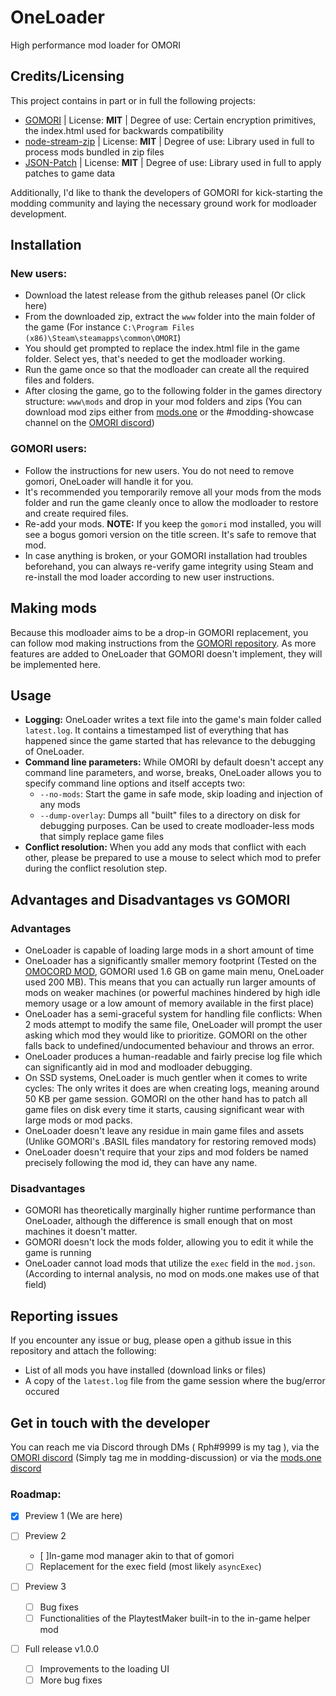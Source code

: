 # OneLoader
High performance mod loader for OMORI

## Credits/Licensing
This project contains in part or in full the following projects:

- [GOMORI](https://github.com/gilbert142/gomori) | License: **MIT** | Degree of use: Certain encryption primitives, the index.html used for backwards compatibility
- [node-stream-zip](https://github.com/antelle/node-stream-zip) | License: **MIT** | Degree of use: Library used in full to process mods bundled in zip files
- [JSON-Patch](https://github.com/Starcounter-Jack/JSON-Patch) | License: **MIT** | Degree of use: Library used in full to apply patches to game data

Additionally, I'd like to thank the developers of GOMORI for kick-starting the modding community and laying the necessary ground work for modloader development.

## Installation
### New users:
- Download the latest release from the github releases panel (Or click here)
- From the downloaded zip, extract the `www` folder into the main folder of the game (For instance `C:\Program Files (x86)\Steam\steamapps\common\OMORI`)
- You should get prompted to replace the index.html file in the game folder. Select yes, that's needed to get the modloader working.
- Run the game once so that the modloader can create all the required files and folders.
- After closing the game, go to the following folder in the games directory structure: `www\mods` and drop in your mod folders and zips (You can download mod zips either from [mods.one](https://mods.one) or the #modding-showcase channel on the [OMORI discord](https://discord.gg/omori))

### GOMORI users:
- Follow the instructions for new users. You do not need to remove gomori, OneLoader will handle it for you.
- It's recommended you temporarily remove all your mods from the mods folder and run the game cleanly once to allow the modloader to restore and create required files.
- Re-add your mods. **NOTE:** If you keep the `gomori` mod installed, you will see a bogus gomori version on the title screen. It's safe to remove that mod.
- In case anything is broken, or your GOMORI installation had troubles beforehand, you can always re-verify game integrity using Steam and re-install the mod loader according to new user instructions.

## Making mods
Because this modloader aims to be a drop-in GOMORI replacement, you can follow mod making instructions from the [GOMORI repository](https://github.com/gilbert142/gomori). As more features are added to OneLoader that GOMORI doesn't implement, they will be implemented here.

## Usage
- **Logging:** OneLoader writes a text file into the game's main folder called `latest.log`. It contains a timestamped list of everything that has happened since the game started that has relevance to the debugging of OneLoader.
- **Command line parameters:** While OMORI by default doesn't accept any command line parameters, and worse, breaks, OneLoader allows you to specify command line options and itself accepts two:
  - `--no-mods`: Start the game in safe mode, skip loading and injection of any mods
  - `--dump-overlay`: Dumps all "built" files to a directory on disk for debugging purposes. Can be used to create modloader-less mods that simply replace game files
- **Conflict resolution:** When you add any mods that conflict with each other, please be prepared to use a mouse to select which mod to prefer during the conflict resolution step.

## Advantages and Disadvantages vs GOMORI
### Advantages
- OneLoader is capable of loading large mods in a short amount of time
- OneLoader has a significantly smaller memory footprint (Tested on the [OMOCORD MOD](https://mods.one/mod/omocord), GOMORI used 1.6 GB on game main menu, OneLoader used 200 MB). This means that you can actually run larger amounts of mods on weaker machines (or powerful machines hindered by high idle memory usage or a low amount of memory available in the first place)
- OneLoader has a semi-graceful system for handling file conflicts: When 2 mods attempt to modify the same file, OneLoader will prompt the user asking which mod they would like to prioritize. GOMORI on the other falls back to undefined/undocumented behaviour and throws an error.
- OneLoader produces a human-readable and fairly precise log file which can significantly aid in mod and modloader debugging.
- On SSD systems, OneLoader is much gentler when it comes to write cycles: The only writes it does are when creating logs, meaning around 50 KB per game session. GOMORI on the other hand has to patch all game files on disk every time it starts, causing significant wear with large mods or mod packs.
- OneLoader doesn't leave any residue in main game files and assets (Unlike GOMORI's .BASIL files mandatory for restoring removed mods)
- OneLoader doesn't require that your zips and mod folders be named precisely following the mod id, they can have any name.

### Disadvantages
- GOMORI has theoretically marginally higher runtime performance than OneLoader, although the difference is small enough that on most machines it doesn't matter.
- GOMORI doesn't lock the mods folder, allowing you to edit it while the game is running
- OneLoader cannot load mods that utilize the `exec` field in the `mod.json`. (According to internal analysis, no mod on mods.one makes use of that field)

## Reporting issues
If you encounter any issue or bug, please open a github issue in this repository and attach the following:
- List of all mods you have installed (download links or files)
- A copy of the `latest.log` file from the game session where the bug/error occured

## Get in touch with the developer
You can reach me via Discord through DMs ( Rph#9999 is my tag ), via the [OMORI discord](https://discord.gg/omori) (Simply tag me in modding-discussion) or via the [mods.one discord](https://discord.gg/EDTMF85Hnp)

### Roadmap:
- [x] Preview 1 (We are here)

- [ ] Preview 2 
  - [ ]In-game mod manager akin to that of gomori
  - [ ] Replacement for the exec field (most likely `asyncExec`)

- [ ] Preview 3
  - [ ] Bug fixes
  - [ ] Functionalities of the PlaytestMaker built-in to the in-game helper mod
- [ ] Full release v1.0.0
  - [ ] Improvements to the loading UI
  - [ ] More bug fixes
